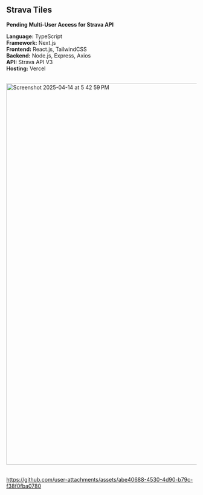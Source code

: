 ## Strava Tiles

**Pending Multi-User Access for Strava API**

**Language:** TypeScript
<br />
**Framework:** Next.js
<br />
**Frontend:** React.js, TailwindCSS
<br />
**Backend:** Node.js, Express, Axios
<br />
**API:** Strava API V3
<br />
**Hosting:** Vercel

<br />

<img width="1008" alt="Screenshot 2025-04-14 at 5 42 59 PM" src="https://github.com/user-attachments/assets/36a01815-8bbd-450e-8720-983904fa5c3d" />

<br />
<br />

https://github.com/user-attachments/assets/abe40688-4530-4d90-b79c-f38f0fba0780
